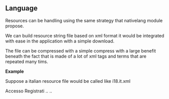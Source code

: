 
Language
--
Resources can be handling using the same strategy that 
nativelang module propose. 

We can build resource string file based on xml format
it would be integrated with ease in the application
with a simple download.

The file can be compressed with a simple compress with
a large benefit beneath the fact that is made of a lot of xml 
tags and terms that are repeated many tims.

**Example**

Suppose a italian resource file would be called like i18.it.xml

<resources>
  <string name="Login">Accesso</string>
  <string name="Register">Registrati</string>
  ..
  ..
</resources>


  